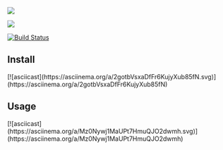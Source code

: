 <a href="https://codeclimate.com/github/AlexandrKoliukh/project-lvl2-s475/maintainability"><img src="https://api.codeclimate.com/v1/badges/f16b941d1ec06909440f/maintainability" /></a>

<a href="https://codeclimate.com/github/AlexandrKoliukh/project-lvl2-s475/test_coverage"><img src="https://api.codeclimate.com/v1/badges/f16b941d1ec06909440f/test_coverage" /></a>

[![Build Status](https://travis-ci.org/AlexandrKoliukh/project-lvl2-s475.svg?branch=master)](https://travis-ci.org/AlexandrKoliukh/project-lvl2-s475)

<h2>Install</h2>
[![asciicast](https://asciinema.org/a/2gotbVsxaDfFr6KujyXub85fN.svg)](https://asciinema.org/a/2gotbVsxaDfFr6KujyXub85fN)

<h2>Usage</h2>
[![asciicast](https://asciinema.org/a/Mz0Nywj1MaUPt7HmuQJO2dwmh.svg)](https://asciinema.org/a/Mz0Nywj1MaUPt7HmuQJO2dwmh)